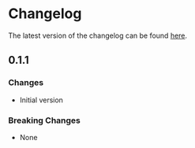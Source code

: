 # Changelog

The latest version of the changelog can be found [here](/Azure/bicep-registry-modules/blob/main/avm/ptn/azd/container-apps-stack/CHANGELOG.md).

## 0.1.1

### Changes

- Initial version

### Breaking Changes

- None
